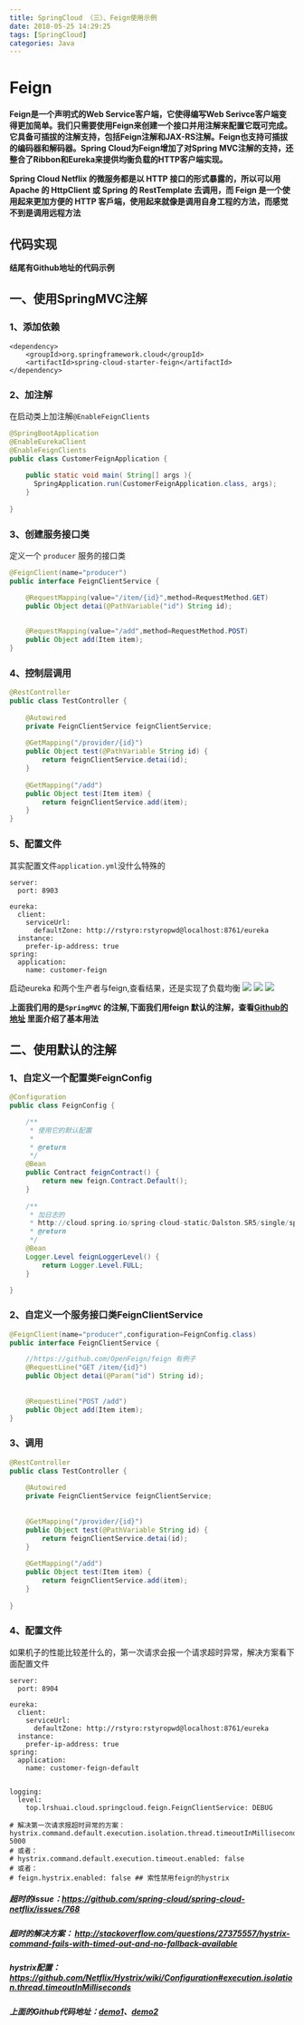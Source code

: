 ```yaml
---
title: SpringCloud （三）、Feign使用示例
date: 2018-05-25 14:29:25
tags: [SpringCloud]
categories: Java
---
```

# Feign

**Feign是一个声明式的Web Service客户端，它使得编写Web Serivce客户端变得更加简单。我们只需要使用Feign来创建一个接口并用注解来配置它既可完成。它具备可插拔的注解支持，包括Feign注解和JAX-RS注解。Feign也支持可插拔的编码器和解码器。Spring Cloud为Feign增加了对Spring MVC注解的支持，还整合了Ribbon和Eureka来提供均衡负载的HTTP客户端实现。**

**Spring Cloud Netflix 的微服务都是以 HTTP 接口的形式暴露的，所以可以用 Apache 的 HttpClient 或 Spring 的 RestTemplate 去调用，而 Feign 是一个使用起来更加方便的 HTTP 客戶端，使用起来就像是调用自身工程的方法，而感觉不到是调用远程方法**

## 代码实现
**结尾有Github地址的代码示例**
## 一、使用SpringMVC注解
### 1、添加依赖
```
<dependency>
	<groupId>org.springframework.cloud</groupId>
	<artifactId>spring-cloud-starter-feign</artifactId>
</dependency>
```
### 2、加注解
在启动类上加注解`@EnableFeignClients`
```java
@SpringBootApplication
@EnableEurekaClient
@EnableFeignClients
public class CustomerFeignApplication {
	
    public static void main( String[] args ){
      SpringApplication.run(CustomerFeignApplication.class, args);
    }
    
}
```
### 3、创建服务接口类
定义一个 `producer` 服务的接口类
```java
@FeignClient(name="producer")
public interface FeignClientService {

	@RequestMapping(value="/item/{id}",method=RequestMethod.GET)
	public Object detai(@PathVariable("id") String id);
	
	
	@RequestMapping(value="/add",method=RequestMethod.POST)
	public Object add(Item item);
}
```

### 4、控制层调用
```java
@RestController
public class TestController {
	
	@Autowired
	private FeignClientService feignClientService;
	
	@GetMapping("/provider/{id}")
	public Object test(@PathVariable String id) {
		return feignClientService.detai(id);
	}
	
	@GetMapping("/add")
	public Object test(Item item) {
		return feignClientService.add(item);
	}
}
```
### 5、配置文件
其实配置文件`application.yml`没什么特殊的
```
server:
  port: 8903
  
eureka:
  client:
    serviceUrl:
      defaultZone: http://rstyro:rstyropwd@localhost:8761/eureka
  instance:
    prefer-ip-address: true
spring:
  application:
    name: customer-feign
```
启动eureka 和两个生产者与feign,查看结果，还是实现了负载均衡
![](26754.png)
![](14630.png)
![](08295.png)

**上面我们用的是`SpringMVC` 的注解,下面我们用feign 默认的注解，查看[Github的地址](https://github.com/OpenFeign/feign) 里面介绍了基本用法**

## 二、使用默认的注解
### 1、自定义一个配置类FeignConfig
```java
@Configuration
public class FeignConfig {

	/**
	 * 使用它的默认配置
	 * 
	 * @return
	 */
	@Bean
	public Contract feignContract() {
		return new feign.Contract.Default();
	}
	
	/**
	 * 加日志的
	 * http://cloud.spring.io/spring-cloud-static/Dalston.SR5/single/spring-cloud.html#_feign_logging
	 * @return
	 */
	@Bean
    Logger.Level feignLoggerLevel() {
        return Logger.Level.FULL;
    }

}
```
### 2、自定义一个服务接口类FeignClientService
```java
@FeignClient(name="producer",configuration=FeignConfig.class)
public interface FeignClientService {

	//https://github.com/OpenFeign/feign 有例子
	@RequestLine("GET /item/{id}")
	public Object detai(@Param("id") String id);
	
	
	@RequestLine("POST /add")
	public Object add(Item item);
}
```

### 3、调用
```java
@RestController
public class TestController {
	
	@Autowired
	private FeignClientService feignClientService;
	
	
	@GetMapping("/provider/{id}")
	public Object test(@PathVariable String id) {
		return feignClientService.detai(id);
	}
	
	@GetMapping("/add")
	public Object test(Item item) {
		return feignClientService.add(item);
	}
	
}
```
### 4、配置文件
如果机子的性能比较差什么的，第一次请求会报一个请求超时异常，解决方案看下面配置文件
```
server:
  port: 8904
  
eureka:
  client:
    serviceUrl:
      defaultZone: http://rstyro:rstyropwd@localhost:8761/eureka
  instance:
    prefer-ip-address: true
spring:
  application:
    name: customer-feign-default
   

logging:
  level:
    top.lrshuai.cloud.springcloud.feign.FeignClientService: DEBUG
    
# 解决第一次请求报超时异常的方案：
hystrix.command.default.execution.isolation.thread.timeoutInMilliseconds: 5000
# 或者：
# hystrix.command.default.execution.timeout.enabled: false
# 或者：
# feign.hystrix.enabled: false ## 索性禁用feign的hystrix

```
##### 超时的issue：https://github.com/spring-cloud/spring-cloud-netflix/issues/768
##### 超时的解决方案： http://stackoverflow.com/questions/27375557/hystrix-command-fails-with-timed-out-and-no-fallback-available
##### hystrix配置： https://github.com/Netflix/Hystrix/wiki/Configuration#execution.isolation.thread.timeoutInMilliseconds


##### 上面的Github代码地址：[demo1](https://github.com/rstyro/SpringCloud/tree/master/SpringCloud-customer-feign)、[demo2](https://github.com/rstyro/SpringCloud/tree/master/SpringCloud-customer-feign-default)


